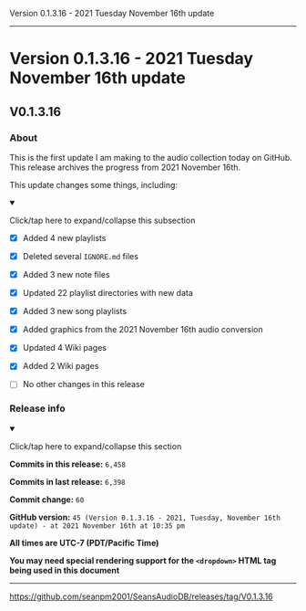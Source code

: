 Version 0.1.3.16 - 2021 Tuesday November 16th update

***

# Version 0.1.3.16 - 2021 Tuesday November 16th update

## V0.1.3.16

### About

This is the first update I am making to the audio collection today on GitHub. This release archives the progress from 2021 November 16th.

This update changes some things, including:

<details open><summary><p>Click/tap here to expand/collapse this subsection</p></summary>

- [x] Added 4 new playlists

- [x] Deleted several `IGNORE.md` files

- [x] Added 3 new note files

- [x] Updated 22 playlist directories with new data

- [x] Added 3 new song playlists

- [x] Added graphics from the 2021 November 16th audio conversion

- [x] Updated 4 Wiki pages

- [x] Added 2 Wiki pages

- [ ] No other changes in this release

</details>

### Release info

<details open><summary><p>Click/tap here to expand/collapse this section</p></summary>

**Commits in this release:** `6,458`

**Commits in last release:** `6,398`

**Commit change:** `60`

**GitHub version:** `45 (Version 0.1.3.16 - 2021, Tuesday, November 16th update) - at 2021 November 16th at 10:35 pm`

**All times are UTC-7 (PDT/Pacific Time)**

**You may need special rendering support for the `<dropdown>` HTML tag being used in this document**

</details>

***

https://github.com/seanpm2001/SeansAudioDB/releases/tag/V0.1.3.16

